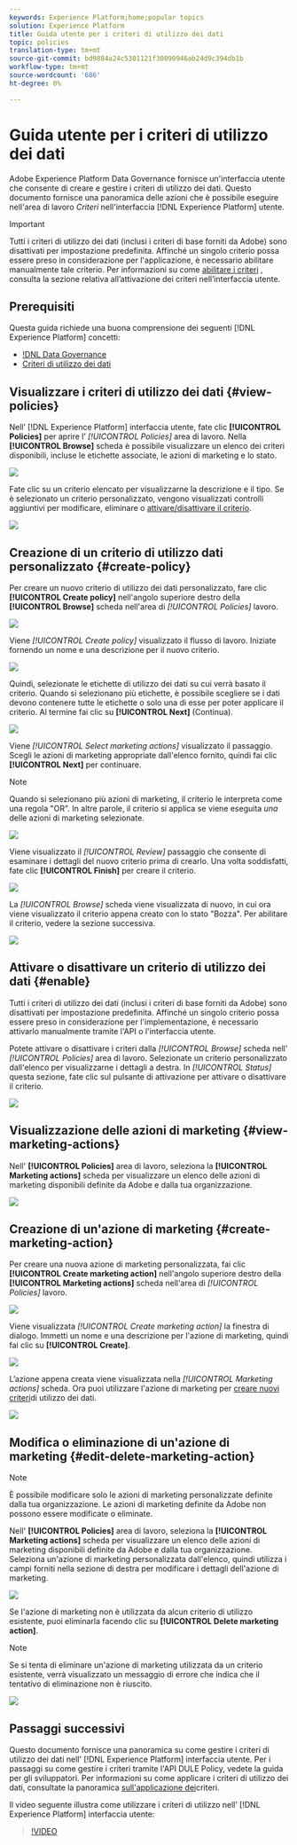 ```yaml
---
keywords: Experience Platform;home;popular topics
solution: Experience Platform
title: Guida utente per i criteri di utilizzo dei dati
topic: policies
translation-type: tm+mt
source-git-commit: bd9884a24c5301121f30090946ab24d9c394db1b
workflow-type: tm+mt
source-wordcount: '686'
ht-degree: 0%

---
```



# Guida utente per i criteri di utilizzo dei dati

 Adobe Experience Platform Data Governance fornisce un&#39;interfaccia utente che consente di creare e gestire i criteri di utilizzo dei dati. Questo documento fornisce una panoramica delle azioni che è possibile eseguire nell&#39;area di lavoro _Criteri_ nell&#39;interfaccia [!DNL Experience Platform] utente.

>[!IMPORTANT]
>
>Tutti i criteri di utilizzo dei dati (inclusi i criteri di base forniti da Adobe) sono disattivati per impostazione predefinita. Affinché un singolo criterio possa essere preso in considerazione per l&#39;applicazione, è necessario abilitare manualmente tale criterio. Per informazioni su come [abilitare i criteri](#enable) , consulta la sezione relativa all’attivazione dei criteri nell’interfaccia utente.

## Prerequisiti

Questa guida richiede una buona comprensione dei seguenti [!DNL Experience Platform] concetti:

- [!DNL Data Governance](../home.md)
- [Criteri di utilizzo dei dati](./overview.md)

## Visualizzare i criteri di utilizzo dei dati {#view-policies}

Nell’ [!DNL Experience Platform] interfaccia utente, fate clic **[!UICONTROL Policies]** per aprire l’ *[!UICONTROL Policies]* area di lavoro. Nella **[!UICONTROL Browse]** scheda è possibile visualizzare un elenco dei criteri disponibili, incluse le etichette associate, le azioni di marketing e lo stato.

![](../images/policies/browse-policies.png)

Fate clic su un criterio elencato per visualizzarne la descrizione e il tipo. Se è selezionato un criterio personalizzato, vengono visualizzati controlli aggiuntivi per modificare, eliminare o [attivare/disattivare il criterio](#enable).

![](../images/policies/policy-details.png)

## Creazione di un criterio di utilizzo dati personalizzato {#create-policy}

Per creare un nuovo criterio di utilizzo dei dati personalizzato, fare clic **[!UICONTROL Create policy]** nell&#39;angolo superiore destro della **[!UICONTROL Browse]** scheda nell&#39;area di *[!UICONTROL Policies]* lavoro.

![](../images/policies/create-policy-button.png)

Viene *[!UICONTROL Create policy]* visualizzato il flusso di lavoro. Iniziate fornendo un nome e una descrizione per il nuovo criterio.

![](../images/policies/create-policy-description.png)

Quindi, selezionate le etichette di utilizzo dei dati su cui verrà basato il criterio. Quando si selezionano più etichette, è possibile scegliere se i dati devono contenere tutte le etichette o solo una di esse per poter applicare il criterio. Al termine fai clic su **[!UICONTROL Next]** (Continua).

![](../images/policies/add-labels.png)

Viene *[!UICONTROL Select marketing actions]* visualizzato il passaggio. Scegli le azioni di marketing appropriate dall&#39;elenco fornito, quindi fai clic **[!UICONTROL Next]** per continuare.

>[!NOTE]
>
>Quando si selezionano più azioni di marketing, il criterio le interpreta come una regola &quot;OR&quot;. In altre parole, il criterio si applica se viene eseguita _una_ delle azioni di marketing selezionate.

![](../images/policies/add-marketing-actions.png)

Viene visualizzato il *[!UICONTROL Review]* passaggio che consente di esaminare i dettagli del nuovo criterio prima di crearlo. Una volta soddisfatti, fate clic **[!UICONTROL Finish]** per creare il criterio.

![](../images/policies/policy-review.png)

La *[!UICONTROL Browse]* scheda viene visualizzata di nuovo, in cui ora viene visualizzato il criterio appena creato con lo stato &quot;Bozza&quot;. Per abilitare il criterio, vedere la sezione successiva.

![](../images/policies/created-policy.png)

## Attivare o disattivare un criterio di utilizzo dei dati {#enable}

Tutti i criteri di utilizzo dei dati (inclusi i criteri di base forniti da Adobe) sono disattivati per impostazione predefinita. Affinché un singolo criterio possa essere preso in considerazione per l&#39;implementazione, è necessario attivarlo manualmente tramite l&#39;API o l&#39;interfaccia utente.

Potete attivare o disattivare i criteri dalla *[!UICONTROL Browse]* scheda nell&#39; *[!UICONTROL Policies]* area di lavoro. Selezionate un criterio personalizzato dall&#39;elenco per visualizzarne i dettagli a destra. In *[!UICONTROL Status]* questa sezione, fate clic sul pulsante di attivazione per attivare o disattivare il criterio.

![](../images/policies/enable-policy.png)

## Visualizzazione delle azioni di marketing {#view-marketing-actions}

Nell&#39; **[!UICONTROL Policies]** area di lavoro, seleziona la **[!UICONTROL Marketing actions]** scheda per visualizzare un elenco delle azioni di marketing disponibili definite da Adobe e dalla tua organizzazione.

![](../images/policies/marketing-actions.png)

## Creazione di un&#39;azione di marketing {#create-marketing-action}

Per creare una nuova azione di marketing personalizzata, fai clic **[!UICONTROL Create marketing action]** nell&#39;angolo superiore destro della **[!UICONTROL Marketing actions]** scheda nell&#39;area di *[!UICONTROL Policies]* lavoro.

![](../images/policies/create-marketing-action.png)

Viene visualizzata *[!UICONTROL Create marketing action]* la finestra di dialogo. Immetti un nome e una descrizione per l&#39;azione di marketing, quindi fai clic su **[!UICONTROL Create]**.

![](../images/policies/create-marketing-action-details.png)

L’azione appena creata viene visualizzata nella *[!UICONTROL Marketing actions]* scheda. Ora puoi utilizzare l&#39;azione di marketing per [creare nuovi criteri](#create-policy)di utilizzo dei dati.

![](../images/policies/created-marketing-action.png)

## Modifica o eliminazione di un&#39;azione di marketing {#edit-delete-marketing-action}

>[!NOTE]
>
>È possibile modificare solo le azioni di marketing personalizzate definite dalla tua organizzazione. Le azioni di marketing definite da Adobe non possono essere modificate o eliminate.

Nell&#39; **[!UICONTROL Policies]** area di lavoro, seleziona la **[!UICONTROL Marketing actions]** scheda per visualizzare un elenco delle azioni di marketing disponibili definite da Adobe e dalla tua organizzazione. Seleziona un&#39;azione di marketing personalizzata dall&#39;elenco, quindi utilizza i campi forniti nella sezione di destra per modificare i dettagli dell&#39;azione di marketing.

![](../images/policies/edit-marketing-action.png)

Se l&#39;azione di marketing non è utilizzata da alcun criterio di utilizzo esistente, puoi eliminarla facendo clic su **[!UICONTROL Delete marketing action]**.

>[!NOTE]
>
>Se si tenta di eliminare un&#39;azione di marketing utilizzata da un criterio esistente, verrà visualizzato un messaggio di errore che indica che il tentativo di eliminazione non è riuscito.

![](../images/policies/delete-marketing-action.png)

## Passaggi successivi

Questo documento fornisce una panoramica su come gestire i criteri di utilizzo dei dati nell&#39; [!DNL Experience Platform] interfaccia utente. Per i passaggi su come gestire i criteri tramite l&#39;API DULE Policy, vedete la guida [](../api/getting-started.md)per gli sviluppatori. Per informazioni su come applicare i criteri di utilizzo dei dati, consultate la panoramica [sull&#39;applicazione dei](../enforcement/overview.md)criteri.

Il video seguente illustra come utilizzare i criteri di utilizzo nell’ [!DNL Experience Platform] interfaccia utente:

>[!VIDEO](https://video.tv.adobe.com/v/32977?quality=12&learn=on)
